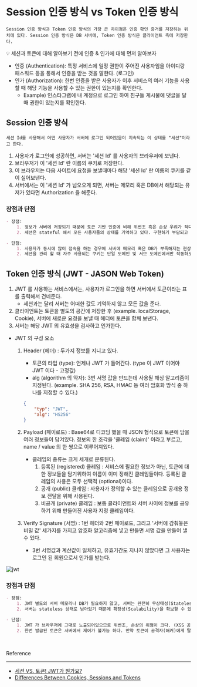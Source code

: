 # Session 인증 방식 vs Token 인증 방식

`Session 인증 방식과 Token 인증 방식의 가장 큰 차이점은 인증 확인 증거를 저장하는 위치에 있다. Session 인증 방식은 DB 서버에, Token 인증 방식은 클라이언트 측에 저장한다.`

💡 세션과 토큰에 대해 알아보기 전에 인증 & 인가에 대해 먼저 알아보자
- 인증 (Authentication): 특정 서비스에 일정 권한이 주어진 사용자임을 아이디랑 패스워드 등을 통해서 인증을 받는 것을 말한다. (로그인)
- 인가 (Authorization): 한번 인증을 받은 사용자가 이후 서비스의 여러 기능을 사용할 때 해당 기능을 사용할 수 있는 권한이 있는지를 확인한다.
    - Example) 인스타그램에 내 계정으로 로그인 하여 친구들 게시물에 댓글을 달 때 권한이 있는지를 확인한다.

## Session 인증 방식

`세션 Id를 사용해서 어떤 사용자가 서버에 로그인 되어있음이 지속되는 이 상태를 "세션"이라고 한다.`

1. 사용자가 로그인에 성공하면, 서버는 '세션 Id' 를 사용자의 브라우저에 보낸다.
2. 브라우저가 이 '세션 Id' 란 이름의 쿠키로 저장한다.
3. 이 브라우저는 다음 사이트에 요청을 보낼때마다 해당 '세션 Id' 란 이름의 쿠키를 같이 실어보낸다.
4. 서버에서는 이 '세션 Id' 가 넘오오게 되면, 서버는 메모리 혹은 DB에서 해당되는 유저가 있다면 Authorization 을 해준다.

### 장점과 단점
```markdown
- 장점: 
    1. 정보가 서버에 저장되기 때문에 토큰 기반 인증에 비해 위변조 혹은 손상 우려가 적다.
    2. 세션은 stateful 해서 모든 사용자들의 상태를 기억하고 있다. 구현하기 부담되고 고려사항은 많으나, 구현이 됐을시 기억하는 대상의 상태들을 언제든 제어할 수 있다는 장점이 있다.

- 단점:
    1. 사용자가 동시에 많이 접속을 하는 경우에 서버에 메모리 혹은 DB가 부족해지는 현상이 일어난다.
    2. 세션을 관리 할 때 자주 사용되는 쿠키는 단일 도메인 및 서브 도메인에서만 작동하도록 설계되어 있다. 따라서 쿠키를 여러 도메인에서 관리하는것은 번거로우며 CORS 문제가 생겨날 수 있다.
```
  
## Token 인증 방식 (JWT - JASON Web Token)

1. JWT 를 사용하는 서비스에서는, 사용자가 로그인을 하면 서버에서 토큰이라는 표를 출력해서 건네준다.
    - 세션과는 달리 서버는 어떠한 값도 기억하지 않고 모든 값을 준다.
2. 클라이언트는 토큰을 별도의 공간에 저장한 후 (example. localStorage, Cookie), 서버에 새로운 요청을 보낼 때 헤더에 토큰을 함께 보낸다.
3. 서버는 해당 JWT 의 유효성을 검사하고 인가한다.

- JWT 의 구성 요소
    1. Header (헤더) : 두가지 정보를 지니고 있다.
        - 토큰의 타입 (type): 언제나 JWT 가 들어간다. (type 이 JWT 이어야 JWT 이다 - 고정값)
        - alg (algorithm 의 약자): 3번 서명 값을 만드는데 사용될 해싱 알고리즘이 지정된다. (example. SHA 256, RSA, HMAC 등 여러 암호화 방식 중 하나를 지정할 수 있다.)
        ```json
        {
            "typ": "JWT",
            "alg": "HS256"
        }
        ```
       
    2. Payload (페이로드) : Base64로 디코딩 했을 때 JSON 형식으로 토큰에 담을 여러 정보들이 담겨있다. 정보의 한 조각을 '클레임 (claim)' 이라고 부르고, name / value 의 한 쌍으로 이루어져있다.
        - 클레임의 종류는 크게 세개로 분류된다.
            1. 등록된 (registered) 클레임 : 서비스에 필요한 정보가 아닌, 토큰에 대한 정보들을 담기위하여 이름이 이미 정해진 클레임들이다. 등록된 클레임의 사용은 모두 선택적 (optional)이다. 
            2. 공개 (public) 클레임 : 사용자가 정의할 수 있는 클레임으로 공개용 정보 전달을 위해 사용된다.
            3. 비공개 (private) 클레임 : 보통 클라이언트와 서버 사이에 정보를 공유하기 위해 만들어진 사용자 지정 클레임이다.
      
    3. Verify Signature (서명) : 1번 헤더와 2번 페이로드, 그리고  '서버에 감춰놓은 비밀 값' 세가지를 가지고 암호화 알고리즘에 넣고 만들면 서명 값을 만들어 낼 수 있다.
        - 3번 서명값과 계산값이 일치하고, 유효기간도 지나지 않았다면 그 사용자는 로그인 된 회원으로서 인가를 받는다.
    
![jwt](https://user-images.githubusercontent.com/61952198/179385827-b57b50c5-5159-4bbd-9111-fe266b9d39cb.png)


### 장점과 단점

```markdown
- 장점:
    1. JWT 별도의 서버 메모리나 DB가 필요하지 않고, 서버는 완전히 무상태성(Stateless)으로 남게된다.
    2. 서버는 stateless 상태로 남아있기 때문에 확장성(Scalability)을 확보할 수 있다.
    
- 단점:
    1. JWT 가 브라우저에 그대로 노출되어있으므로 위변조, 손상의 위험이 크다. (XSS 공격)
    2. 한번 발급된 토큰은 서버에서 제어가 불가능 하다. 만약 토큰이 공격자(해커)에게 탈취되었다면, 공격자는 토큰이 만료될 때까지 계속 공격 할 수 있다.
```

<br>

Reference

---

- [세션 VS. 토큰! JWT가 뭔가요?](https://www.youtube.com/watch?v=1QiOXWEbqYQ)
- [Differences Between Cookies, Sessions and Tokens](https://www.youtube.com/watch?v=tosLBcAX1vk)
